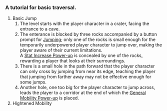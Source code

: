 ### A tutorial for basic traversal.

1. Basic Jump
	1. The level starts with the player character in a crater, facing the entrance to a cave.
	2. The enterance is blocked by three rocks accompanied by a button prompt for [Jumping](../../Player%20Character/Ultion/Abilities/Jump.md); only one of the rocks is small enough for the temporarily underpowered player character to jump over, making the player aware of their current limitations.<br>A [Stat Increase Power-up](../Enviromental%20Features/Helpful/Power-ups/Stat%20Increases.md) is concealed by one of the rocks, rewarding a player that looks at their surroundings.
	3. There is a small hole in the path forward that the player character can only cross by jumping from near its edge, teaching the player that jumping from farther away may not be effective enough for some jumps.
	4. Another hole, one too big for the player character to jump across, leads the player to a corridor at the end of which the [General Mobility Power-up](../Enviromental%20Features/Helpful/Power-ups/General%20Mobility.md) is placed.
2. Hightened Mobility
